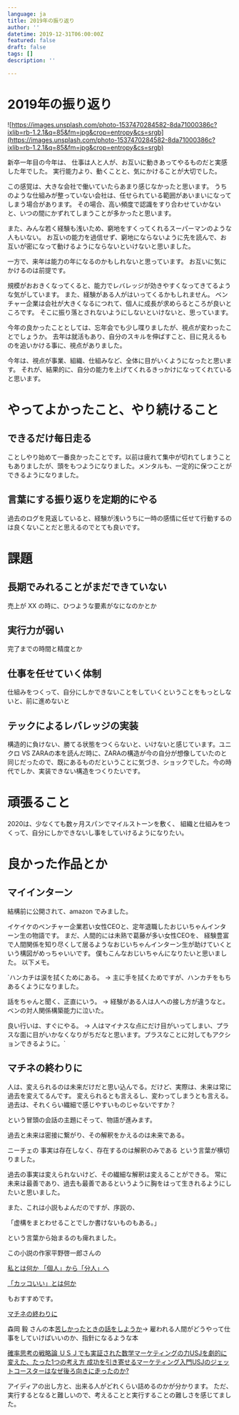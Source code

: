 ```yaml
---
language: ja
title: 2019年の振り返り
author: ''
datetime: 2019-12-31T06:00:00Z
featured: false
draft: false
tags: []
description: ''

---
```

# 2019年の振り返り

![https://images.unsplash.com/photo-1537470284582-8da71000386c?ixlib=rb-1.2.1&q=85&fm=jpg&crop=entropy&cs=srgb](https://images.unsplash.com/photo-1537470284582-8da71000386c?ixlib=rb-1.2.1&q=85&fm=jpg&crop=entropy&cs=srgb)

新卒一年目の今年は、 仕事は人と人が、お互いに動きあってやるものだと実感した年でした。 実行能力より、動くことと、気にかけることが大切でした。

この感覚は、大きな会社で働いていたらあまり感じなかったと思います。 うちのような仕組みが整っていない会社は、任せられている範囲があいまいになってしまう場合があります。 その場合、高い頻度で認識をすり合わせていかないと、いつの間にかずれてしまうことが多かったと思います。

また、みんな若く経験も浅いため、窮地をすくってくれるスーパーマンのような人もいない。 お互いの能力を過信せず、窮地にならないように先を読んで、お互いが密になって動けるようにならないといけないと思いました。

一方で、来年は能力の年になるのかもしれないと思っています。 お互いに気にかけるのは前提です。

規模がおおきくなってくると、能力でレバレッジが効きやすくなってきてるような気がしています。 また、経験がある人がはいってくるかもしれません。 ベンチャー企業は会社が大きくなるにつれて、個人に成長が求めらるところが良いところです。 そこに振り落とされないようにしないといけないと、思っています。

今年の良かったこととしては、忘年会でも少し喋りましたが、視点が変わったことでしょうか。 去年は就活もあり、自分のスキルを伸ばすこと、目に見えるものを追いかける事に、視点がありました。

今年は、視点が事業、組織、仕組みなど、全体に目がいくようになったと思います。 それが、結果的に、自分の能力を上げてくれるきっかけになってくれていると思います。

# **やってよかったこと、やり続けること**

## **できるだけ每日走る**

ことしやり始めて一番良かったことです。以前は疲れて集中が切れてしまうこともありましたが、頭をもつようになりました。メンタルも、一定的に保つことができるようになりました。

## **言葉にする振り返りを定期的にやる**

過去のログを見返していると、経験が浅いうちに一時の感情に任せて行動するのは良くないことだと思えるのでとても良いです。

# **課題**

## **長期でみれることがまだできていない**

売上が XX の時に、ひつような要素がなになのかとか

## **実行力が弱い**

完了までの時間と精度とか

## **仕事を任せていく体制**

仕組みをつくって、自分にしかできないことをしていくということをもっとしないと、前に進めないと

## **テックによるレバレッジの実装**

構造的に負けない、勝てる状態をつくらないと、いけないと感じています。ユニクロ VS ZARAの本を読んだ時に、ZARAの構造が今の自分が想像していたのと同じだったので、既にあるものだということに気づき、ショックでした。今の時代でしか、実装できない構造をつくりたいです。

# **頑張ること**

2020は、少なくても数ヶ月スパンでマイルストーンを敷く、 組織と仕組みをつくって、自分にしかできないし事をしていけるようになりたい。

# **良かった作品とか**

## **マイインターン**

結構前に公開されて、amazon でみました。

イケイケのベンチャー企業若い女性CEOと、定年退職したおじいちゃんインターン生の物語です。 まだ、人間的には未熟で葛藤が多い女性CEOを、 経験豊富で人間関係を知り尽くして居るようなおじいちゃんインターン生が助けていくという構図がめっちゃいいです。 僕もこんなおじいちゃんになりたいと思いました。 以下メモ。

\`ハンカチは涙を拭くためにある。 → 主に手を拭くためですが、ハンカチをもちあるくようになりました。

話をちゃんと聞く、正直にいう。 → 経験がある人は人への接し方が違うなと。ベンの対人関係構築能力に泣いた。

良い行いは、すぐにやる。 → 人はマイナスな点にだけ目がいってしまい、プラスな面に目がいかなくなりがちだなと思います。プラスなことに対してもアクションできるように。\`

## **マチネの終わりに**

人は、変えられるのは未来だけだと思い込んでる。だけど、実際は、未来は常に過去を変えてるんです。 変えられるとも言えるし、変わってしまうとも言える。過去は、それくらい繊細で感じやすいものじゃないですか？

という冒頭の会話の主題にそって、物語が進みます。

過去と未来は密接に繋がり、その解釈をかえるのは未来である。

ニーチェの 事実は存在しなく、存在するのは解釈のみである という言葉が横切りました。

過去の事実は変えられないけど、その繊細な解釈は変えることができる。 常に未来は最善であり、過去も最善であるというように胸をはって生きれるようにしたいと思いました。

また、これは小説もよんだのですが、序説の、

「虚構をまとわせることでしか書けないものもある。」

という言葉から始まるのも痺れました。

この小説の作家平野啓一郎さんの

[私とは何か 「個人」から「分人」へ](https://amzn.to/3hESCrl)

[「カッコいい」とは何か](https://amzn.to/3aZElnT)

もおすすめです。

[マチネの終わりに](https://amzn.to/3hH6elN)

森岡 毅 さんの本[苦しかったときの話をしようか](https://amzn.to/3o8LK88j)→ 雇われる人間がどうやって仕事をしていけばいいのか、指針になるような本

[確率思考の戦略論 ＵＳＪでも実証された数学マーケティングの力](https://amzn.to/2X2ofS8)[USJを劇的に変えた、たった1つの考え方 成功を引き寄せるマーケティング入門](https://amzn.to/3b0Z0aX)[USJのジェットコースターはなぜ後ろ向きに走ったのか?](https://amzn.to/3hBwzla)

アイディアの出し方と、出来る人がどれくらい詰めるのかが分かります。 ただ、実行するとなると難しいので、考えることと実行することの難しさを感じてました。